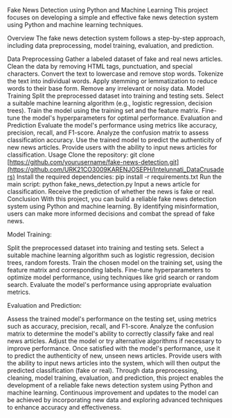 Fake News Detection using Python and Machine Learning
This project focuses on developing a simple and effective fake news detection system using Python and machine learning techniques.

Overview
The fake news detection system follows a step-by-step approach, including data preprocessing, model training, evaluation, and prediction.

Data Preprocessing
Gather a labeled dataset of fake and real news articles.
Clean the data by removing HTML tags, punctuation, and special characters.
Convert the text to lowercase and remove stop words.
Tokenize the text into individual words.
Apply stemming or lemmatization to reduce words to their base form.
Remove any irrelevant or noisy data.
Model Training
Split the preprocessed dataset into training and testing sets.
Select a suitable machine learning algorithm (e.g., logistic regression, decision trees).
Train the model using the training set and the feature matrix.
Fine-tune the model's hyperparameters for optimal performance.
Evaluation and Prediction
Evaluate the model's performance using metrics like accuracy, precision, recall, and F1-score.
Analyze the confusion matrix to assess classification accuracy.
Use the trained model to predict the authenticity of new news articles.
Provide users with the ability to input news articles for classification.
Usage
Clone the repository: git clone [https://github.com/yourusername/fake-news-detection.git](https://github.com/URK21CO3009KARENJOSEPH/Intelunnati_DataCrusaders)
Install the required dependencies: pip install -r requirements.txt
Run the main script: python fake_news_detection.py
Input a news article for classification.
Receive the prediction of whether the news is fake or real.
Conclusion
With this project, you can build a reliable fake news detection system using Python and machine learning. By identifying misinformation, users can make more informed decisions and combat the spread of fake news.

Model Training:

Split the preprocessed dataset into training and testing sets.
Select a suitable machine learning algorithm such as logistic regression, decision trees, random forests.
Train the chosen model on the training set, using the feature matrix and corresponding labels.
Fine-tune hyperparameters to optimize model performance, using techniques like grid search or random search.
Evaluate the model's performance using appropriate evaluation metrics.

Evaluation and Prediction:

Assess the trained model's performance on the testing set, using metrics such as accuracy, precision, recall, and F1-score.
Analyze the confusion matrix to determine the model's ability to correctly classify fake and real news articles.
Adjust the model or try alternative algorithms if necessary to improve performance.
Once satisfied with the model's performance, use it to predict the authenticity of new, unseen news articles.
Provide users with the ability to input news articles into the system, which will then output the predicted classification (fake or real).
Through data preprocessing, cleaning, model training, evaluation, and prediction, this project enables the development of a reliable fake news detection system using Python and machine learning. Continuous improvement and updates to the model can be achieved by incorporating new data and exploring advanced techniques to enhance accuracy and effectiveness.
